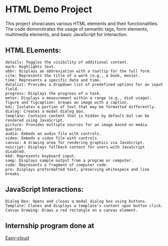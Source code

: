 # HTML Demo Project

This project showcases various HTML elements and their functionalities. The code demonstrates the usage of semantic tags, form elements, multimedia elements, and basic JavaScript for interaction.

## HTML ELements:

```
details: Toggles the visibility of additional content.
mark: Highlights text.
abbr: Displays an abbreviation with a tooltip for the full form.
cite: Represents the title of a work (e.g., a book, movie).
time: Represents a specific date and time.
datalist: Provides a dropdown list of predefined options for an input field.
progress: Displays the progress of a task.
meter: Displays a measurement within a range (e.g., disk usage).
figure and figcaption: Groups an image with a caption.
bdi: Isolates a portion of text that may be formatted differently.
dialog: Creates a modal dialog box.
template: Contains content that is hidden by default but can be rendered using JavaScript.
picture: Provides multiple sources for an image based on media queries.
audio: Embeds an audio file with controls.
video: Embeds a video file with controls.
canvas: A drawing area for rendering graphics via JavaScript.
noscript: Displays fallback content for users with JavaScript disabled.
kbd: Represents keyboard input.
samp: Displays sample output from a program or computer.
code: Represents a fragment of computer code.
pre: Displays preformatted text, preserving whitespace and line breaks.
```

## JavaScript Interactions:

```
Dialog Box: Opens and closes a modal dialog box using buttons.
Template: Clones and displays a template's content upon button click.
Canvas Drawing: Draws a red rectangle on a canvas element.
```

## Internship program done at

[Easy-cloud](https://www.easy-cloud.in/)
